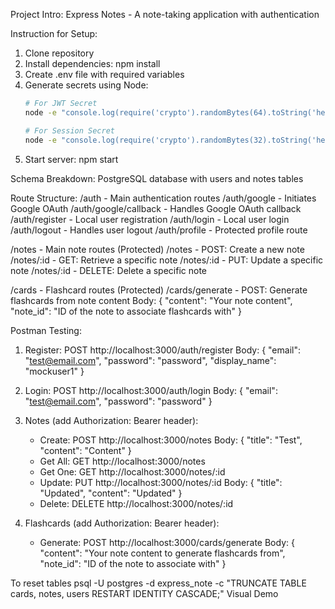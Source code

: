 Project Intro: Express Notes - A note-taking application with authentication

Instruction for Setup: 
1. Clone repository
2. Install dependencies: npm install
3. Create .env file with required variables
4. Generate secrets using Node:
   ```bash
   # For JWT Secret
   node -e "console.log(require('crypto').randomBytes(64).toString('hex'))"
   
   # For Session Secret
   node -e "console.log(require('crypto').randomBytes(32).toString('hex'))"
   ```
5. Start server: npm start

Schema Breakdown: PostgreSQL database with users and notes tables

Route Structure:
/auth - Main authentication routes
/auth/google - Initiates Google OAuth
/auth/google/callback - Handles Google OAuth callback
/auth/register - Local user registration
/auth/login - Local user login
/auth/logout - Handles user logout
/auth/profile - Protected profile route

/notes - Main note routes (Protected)
/notes - POST: Create a new note
/notes/:id - GET: Retrieve a specific note
/notes/:id - PUT: Update a specific note
/notes/:id - DELETE: Delete a specific note

/cards - Flashcard routes (Protected)
/cards/generate - POST: Generate flashcards from note content
  Body: {
    "content": "Your note content",
    "note_id": "ID of the note to associate flashcards with"
  }


Postman Testing:
1. Register: POST http://localhost:3000/auth/register
   Body: { "email": "test@email.com", "password": "password", "display_name": "mockuser1" }

2. Login: POST http://localhost:3000/auth/login
   Body: { "email": "test@email.com", "password": "password" }

3. Notes (add Authorization: Bearer <token> header):
   - Create: POST http://localhost:3000/notes
     Body: { "title": "Test", "content": "Content" }
   - Get All: GET http://localhost:3000/notes
   - Get One: GET http://localhost:3000/notes/:id
   - Update: PUT http://localhost:3000/notes/:id
     Body: { "title": "Updated", "content": "Updated" }
   - Delete: DELETE http://localhost:3000/notes/:id

4. Flashcards (add Authorization: Bearer <token> header):
   - Generate: POST http://localhost:3000/cards/generate
     Body: { 
       "content": "Your note content to generate flashcards from",
       "note_id": "ID of the note to associate with"
     }

To reset tables psql -U postgres -d express_note -c "TRUNCATE TABLE cards, notes, users RESTART IDENTITY CASCADE;"
Visual Demo
